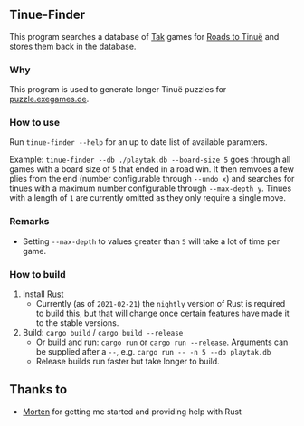 ## Tinue-Finder
This program searches a database of [Tak](playtak.com) games for [Roads to Tinuë](https://en.wikipedia.org/wiki/Tak_(game)#Terminology) and stores them back in the database.

### Why
This program is used to generate longer Tinuë puzzles for [puzzle.exegames.de](https://puzzle.exegames.de).

### How to use
Run `tinue-finder --help` for an up to date list of available paramters.

Example: `tinue-finder --db ./playtak.db --board-size 5` goes through all games with a board size of `5` that ended in a road win.
It then remvoes a few plies from the end (number configurable through `--undo x`) and searches for tinues with a maximum number configurable through `--max-depth y`.
Tinues with a length of `1` are currently omitted as they only require a single move.

### Remarks
- Setting `--max-depth` to values greater than `5` will take a lot of time per game.

### How to build
1. Install [Rust](https://www.rust-lang.org/tools/install)
    - Currently (as of `2021-02-21`) the `nightly` version of Rust is required to build this, but that will change once certain features have made it to the stable versions.
2. Build: `cargo build` / `cargo build --release`
    - Or build and run: `cargo run` or `cargo run --release`. Arguments can be supplied after a `--`, e.g. `cargo run -- -n 5 --db playtak.db`
    - Release builds run faster but take longer to build.

## Thanks to
- [Morten](https://github.com/MortenLohne) for getting me started and providing  help with Rust